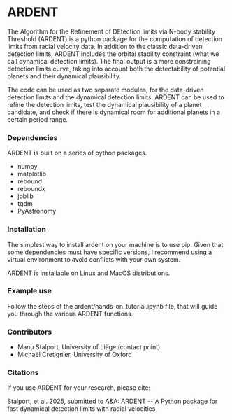 # ARDENT
The Algorithm for the Refinement of DEtection limits via N-body stability Threshold (ARDENT) is a python package for the computation of detection limits from radial velocity data. In addition to the classic data-driven detection limits, ARDENT includes the orbital stability constraint (what we call dynamical detection limits). The final output is a more constraining detection limits curve, taking into account both the detectability of potential planets and their dynamical plausibility. 

The code can be used as two separate modules, for the data-driven detection limits and the dynamical detection limits. ARDENT can be used to refine the detection limits, test the dynamical plausibility of a planet candidate, and check if there is dynamical room for additional planets in a certain period range. 

### Dependencies
ARDENT is built on a series of python packages. 
+ numpy
+ matplotlib
+ rebound
+ reboundx
+ joblib
+ tqdm
+ PyAstronomy

### Installation 
The simplest way to install ardent on your machine is to use pip. Given that some dependencies must have specific versions, I recommend using a virtual environment to avoid conflicts with your own system. 

ARDENT is installable on Linux and MacOS distributions.

### Example use 
Follow the steps of the ardent/hands-on_tutorial.ipynb file, that will guide you through the various ARDENT functions. 

### Contributors 
+ Manu Stalport, University of Liège (contact point)
+ Michaël Cretignier, University of Oxford

### Citations
If you use ARDENT for your research, please cite: 

Stalport, et al. 2025, submitted to A&A: ARDENT -- A Python package for fast dynamical detection limits with radial velocities 

